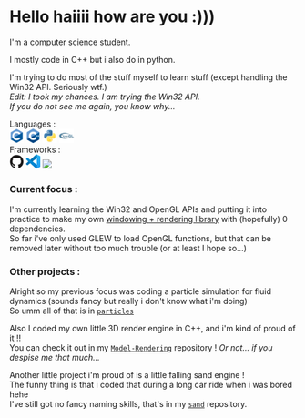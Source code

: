 # Hello haiiii how are you :)))

I'm a computer science student.

I mostly code in C++ but i also do in python.

I'm trying to do most of the stuff myself to learn stuff (except handling the Win32 API. Seriously wtf.)\
<i>Edit: I took my chances. I am trying the Win32 API.<br>
If you do not see me again, you know why...</i>
<br>

Languages :\
<a href=https://en.cppreference.com/w/c/language><img width=5% src=https://raw.githubusercontent.com/devicons/devicon/master/icons/c/c-original.svg></img></a>
<a href=https://en.cppreference.com/w/cpp/language><img width=5% src=https://raw.githubusercontent.com/devicons/devicon/master/icons/cplusplus/cplusplus-original.svg></img></a>
<a href=https://www.python.org/><img width=5% src=https://raw.githubusercontent.com/devicons/devicon/master/icons/python/python-original.svg></img></a>
<a href=https://www.opengl.org/><img width=5% src=https://raw.githubusercontent.com/devicons/devicon/master/icons/opengl/opengl-original.svg></img></a>
<br>
Frameworks :\
<a href=https://github.com/><img width=5% src=https://raw.githubusercontent.com/devicons/devicon/master/icons/github/github-original.svg></img></a>
<a href=https://code.visualstudio.com/><img width=5% src=https://raw.githubusercontent.com/devicons/devicon/master/icons/vscode/vscode-original.svg></img></a>
<a href=https://www.sfml-dev.org/><img width=5% src=https://upload.wikimedia.org/wikipedia/commons/a/a0/SFML_Logo.svg></img></a>



### Current focus : 
I'm currently learning the Win32 and OpenGL APIs and putting it into practice to make my own <a href="https://github.com/DiggerDwarf/window">windowing + rendering library</a> with (hopefully) 0 dependencies.\
So far i've only used GLEW to load OpenGL functions, but that can be removed later without too much trouble (or at least I hope so...)

### Other projects :
Alright so my previous focus was coding a particle simulation for fluid dynamics (sounds fancy but really i don't know what i'm doing)\
So umm all of that is in <a href=https://github.com/DiggerDwarf/particles>`particles`</a>

Also I coded my own little 3D render engine in C++, and i'm kind of proud of it !!\
You can check it out in my <a href=https://github.com/DiggerDwarf/Model-Rendering>`Model-Rendering`</a> repository ! *Or not... if you despise me that much...*

Another little project i'm proud of is a little falling sand engine !\
The funny thing is that i coded that during a long car ride when i was bored hehe\
I've still got no fancy naming skills, that's in my <a href=https://github.com/DiggerDwarf/sand>`sand`</a> repository.


